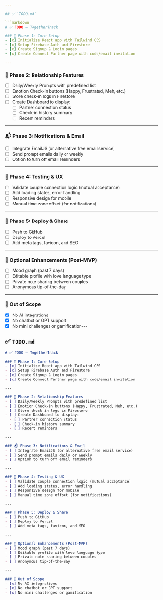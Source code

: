 ```yaml
---

## ✅ `TODO.md`

```markdown
# ✅ TODO — TogetherTrack

### 🔧 Phase 1: Core Setup
- [x] Initialize React app with Tailwind CSS
- [x] Setup Firebase Auth and Firestore
- [x] Create Signup & Login pages
- [x] Create Connect Partner page with code/email invitation

---
```


### 💌 Phase 2: Relationship Features
- [ ] Daily/Weekly Prompts with predefined list
- [ ] Emotion Check-In buttons (Happy, Frustrated, Meh, etc.)
- [ ] Store check-in logs in Firestore
- [ ] Create Dashboard to display:
  - [ ] Partner connection status
  - [ ] Check-in history summary
  - [ ] Recent reminders

---

### 📬 Phase 3: Notifications & Email
- [ ] Integrate EmailJS (or alternative free email service)
- [ ] Send prompt emails daily or weekly
- [ ] Option to turn off email reminders

---

### 🧪 Phase 4: Testing & UX
- [ ] Validate couple connection logic (mutual acceptance)
- [ ] Add loading states, error handling
- [ ] Responsive design for mobile
- [ ] Manual time zone offset (for notifications)

---

### 🚀 Phase 5: Deploy & Share
- [ ] Push to GitHub
- [ ] Deploy to Vercel
- [ ] Add meta tags, favicon, and SEO

---

### 🧹 Optional Enhancements (Post-MVP)
- [ ] Mood graph (past 7 days)
- [ ] Editable profile with love language type
- [ ] Private note sharing between couples
- [ ] Anonymous tip-of-the-day

---

### 🙅 Out of Scope
- [x] No AI integrations
- [x] No chatbot or GPT support
- [x] No mini challenges or gamification---

## ✅ `TODO.md`

```markdown
# ✅ TODO — TogetherTrack

### 🔧 Phase 1: Core Setup
- [x] Initialize React app with Tailwind CSS
- [x] Setup Firebase Auth and Firestore
- [x] Create Signup & Login pages
- [x] Create Connect Partner page with code/email invitation

---

### 💌 Phase 2: Relationship Features
- [ ] Daily/Weekly Prompts with predefined list
- [ ] Emotion Check-In buttons (Happy, Frustrated, Meh, etc.)
- [ ] Store check-in logs in Firestore
- [ ] Create Dashboard to display:
  - [ ] Partner connection status
  - [ ] Check-in history summary
  - [ ] Recent reminders

---

### 📬 Phase 3: Notifications & Email
- [ ] Integrate EmailJS (or alternative free email service)
- [ ] Send prompt emails daily or weekly
- [ ] Option to turn off email reminders

---

### 🧪 Phase 4: Testing & UX
- [ ] Validate couple connection logic (mutual acceptance)
- [ ] Add loading states, error handling
- [ ] Responsive design for mobile
- [ ] Manual time zone offset (for notifications)

---

### 🚀 Phase 5: Deploy & Share
- [ ] Push to GitHub
- [ ] Deploy to Vercel
- [ ] Add meta tags, favicon, and SEO

---

### 🧹 Optional Enhancements (Post-MVP)
- [ ] Mood graph (past 7 days)
- [ ] Editable profile with love language type
- [ ] Private note sharing between couples
- [ ] Anonymous tip-of-the-day

---

### 🙅 Out of Scope
- [x] No AI integrations
- [x] No chatbot or GPT support
- [x] No mini challenges or gamification
